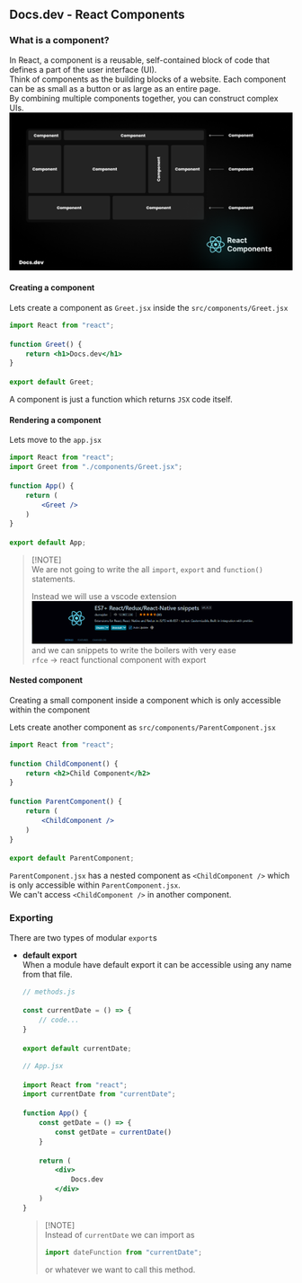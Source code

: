 ## Docs.dev - React Components

### What is a component?
In React, a component is a reusable, self-contained block of code that defines a part of the user interface (UI).<br/>Think of components as the building blocks of a website. Each component can be as small as a button or as large as an entire page.<br/>By combining multiple components together, you can construct complex UIs.
![components](COMPONENT.png)

#### Creating a component
Lets create a component as `Greet.jsx` inside the `src/components/Greet.jsx`

```jsx
import React from "react";

function Greet() {
    return <h1>Docs.dev</h1>
}

export default Greet;
```

A component is just a function which returns `JSX` code itself.

#### Rendering a component
Lets move to the `app.jsx`

```jsx
import React from "react";
import Greet from "./components/Greet.jsx";

function App() {
    return (
        <Greet />
    )
}

export default App;
```
> [!NOTE]\
> We are not going to write the all `import`, `export` and `function()` statements.
>
> Instead we will use a vscode extension
> ![extension](EXTENSION.png)
> and we can snippets to write the boilers with very ease\
> `rfce` → react functional component with export

#### Nested component
Creating a small component inside a component which is only accessible within the component

Lets create another component as `src/components/ParentComponent.jsx`
```jsx
import React from "react";

function ChildComponent() {
    return <h2>Child Component</h2>
}

function ParentComponent() {
    return (
        <ChildComponent />
    )
}

export default ParentComponent;
```
`ParentComponent.jsx` has a nested component as `<ChildComponent />` which is only accessible within `ParentComponent.jsx`.<br/>
We can't access `<ChildComponent />` in another component.

### Exporting
There are two types of modular `export`s
- **default export**<br/>
    When a module have default export it can be accessible using any name from that file.<br/>
    ```js
    // methods.js

    const currentDate = () => {
        // code...
    }

    export default currentDate;
    ```

    ```jsx
    // App.jsx

    import React from "react";
    import currentDate from "currentDate";

    function App() {
        const getDate = () => {
            const getDate = currentDate()
        }

        return (
            <div>
                Docs.dev
            </div>
        )
    }
    ```
    > [!NOTE]\
    > Instead of `currentDate` we can import as
    > ```jsx
    > import dateFunction from "currentDate";
    > ```
    > or whatever we want to call this method.